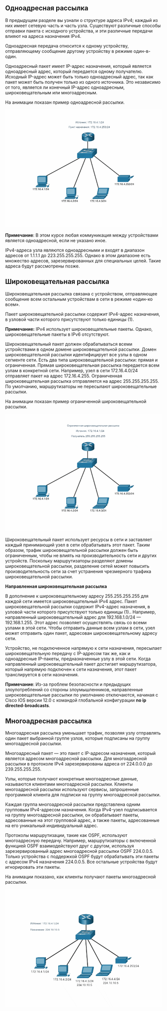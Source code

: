 <!-- verified: agorbachev 03.05.2022 -->

<!-- 11.2.1 -->
## Одноадресная рассылка

В предыдущем разделе вы узнали о структуре адреса IPv4; каждый из них имеет сетевую часть и часть узла. Существуют различные способы отправки пакета с исходного устройства, и эти различные передачи влияют на адреса назначения IPv4.

Одноадресная передача относится к одному устройству, отправляющему сообщение другому устройству в режиме один-в-один.

Одноадресный пакет имеет IP-адрес назначения, который является одноадресный адрес, который передается одному получателю. Исходный IP-адрес может быть только одноадресный адрес, так как пакет может быть получен только из одного источника. Это независимо от того, является ли конечный IP-адрес одноадресным, широковещательным или многоадресным.

На анимации показан пример одноадресной рассылки.

![](./assets/11.2.1.gif)

**Примечание**: В этом курсе любая коммуникация между устройствами является одноадресной, если не указано иное.

IPv4-адреса узла являются одноадресными и входят в диапазон адресов от 1.1.1.1 до 223.255.255.255. Однако в этом диапазоне есть множество адресов, зарезервированных для специальных целей. Такие адреса будут рассмотрены позже.

<!-- 11.2.2 -->
## Широковещательная рассылка

Широковещательная рассылка связана с  устройством, отправляющее сообщение всем остальным устройствам в сети в режиме «один-ко всем».

Пакет широковещательной рассылки содержит IPv4-адрес назначения, в узловой части которого присутствуют только единицы (1).

**Примечание:** IPv4 использует широковещательные пакеты. Однако, широковещательные пакеты в IPv6 отсутствуют.

Широковещательный пакет должен обрабатываться всеми устройствами в одном домене широковещательной рассылки. Домен широковещательной рассылки идентифицирует все узлы в одном  сегменте сети. Есть два типа широковещательной рассылки: прямая и ограниченная. Прямая широковещательная рассылка передается всем узлам в конкретной сети. Например, узел в сети 172.16.4.0/24 отправляет пакет на адрес 172.16.4.255. Ограниченная широковещательная рассылка отправляется на адрес 255.255.255.255. По умолчанию, маршрутизаторы не пересылают широковещательные рассылки.

На анимации показан пример ограниченной широковещательной рассылки.

![](./assets/11.2.2.gif)

Широковещательный пакет использует ресурсы в сети и заставляет каждый принимающий узел в сети обрабатывать этот пакет. Таким образом, трафик широковещательной рассылки должен быть ограниченным, чтобы не влиять на производительность сети и других устройств. Поскольку маршрутизаторы разделяют домены широковещательной рассылки, разделение сетей может повысить производительность сети за счет устранения чрезмерного трафика широковещательной рассылки.

**Направленная широковещательная рассылка**

В дополнение к широковещательному адресу 255.255.255.255 для каждой сети имеется широковещательный IPv4 адрес. Пакет широковещательной рассылки содержит IPv4-адрес назначения, в узловой части которого присутствуют только единицы (1).. Например, направленный широковещательный адрес для 192.168.1.0/24 — 192.168.1.255. Этот адрес позволяет осуществлять связь со всеми узлами в этой сети. Чтобы отправить данные всем узлам в сети, узел может отправить один пакет, адресован широковещательному адресу сети.

Устройство, не подключенное напрямую к сети назначения, пересылает широковещательную передачу с IP-адресом так же, как и одноадресные IP-пакеты, предназначенные узлу в этой сети. Когда направленный широковещательный пакет достигает маршрутизатора, который напрямую подключен к сети назначения, этот пакет транслируется в сети назначения.

**Примечание**: Из-за проблем безопасности и предыдущих злоупотреблений со стороны злоумышленников, направленные широковещательные рассылки по умолчанию отключаются, начиная с Cisco IOS версии 12.0 с командой глобальной конфигурации **no ip directed-broadcasts**.

<!-- 11.2.3 -->
## Многоадресная рассылка

Многоадресная рассылка уменьшает трафик, позволяя узлу отправлять один пакет выбранной группе узлов, которые подписаны на группу многоадресной рассылки.

Многоадресный пакет — это пакет с IP-адресом назначения, который является адресом многоадресной рассылки. Для многоадресной рассылки в протоколе IPv4 зарезервированы адреса от 224.0.0.0 до 239.255.255.255.

Узлы, которые получают конкретные многоадресные данные, называются клиентами многоадресной рассылки. Клиенты многоадресной рассылки используют сервисы, запрошенные программой клиента для подписки на группу многоадресной рассылки.

Каждая группа многоадресной рассылки представлена одним групповым IPv4-адресом назначения. Когда IPv4-узел подписывается на группу многоадресной рассылки, он обрабатывает пакеты, адресованные на этот групповой адрес, а также пакеты, адресованные на его уникальный индивидуальный адрес.

Протоколы маршрутизации, такие как OSPF, используют многоадресную передачу. Например, маршрутизаторы с включенной функцией OSPF взаимодействуют друг с другом, используя зарезервированный адрес многоадресной рассылки OSPF 224.0.0.5. Только устройства с поддержкой OSPF будут обрабатывать эти пакеты с адресом IPv4 назначения 224.0.0.5. Все остальные устройства будут игнорировать эти пакеты.

На анимации показано, как клиенты получают пакеты многоадресной рассылки.

![](./assets/11.2.3.gif)

<!-- 11.2.4 -->
<!-- ## Упражнение - одноадресная, широковещательная или многоадресная рассылка -->

